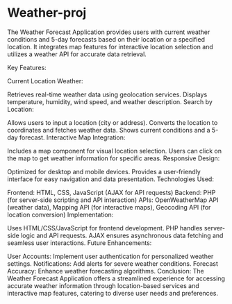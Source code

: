 # Weather-proj

The Weather Forecast Application provides users with current weather conditions and 5-day forecasts based on their location or a specified location. It integrates map features for interactive location selection and utilizes a weather API for accurate data retrieval.

Key Features:

Current Location Weather:

Retrieves real-time weather data using geolocation services.
Displays temperature, humidity, wind speed, and weather description.
Search by Location:

Allows users to input a location (city or address).
Converts the location to coordinates and fetches weather data.
Shows current conditions and a 5-day forecast.
Interactive Map Integration:

Includes a map component for visual location selection.
Users can click on the map to get weather information for specific areas.
Responsive Design:

Optimized for desktop and mobile devices.
Provides a user-friendly interface for easy navigation and data presentation.
Technologies Used:

Frontend: HTML, CSS, JavaScript (AJAX for API requests)
Backend: PHP (for server-side scripting and API interaction)
APIs: OpenWeatherMap API (weather data), Mapping API (for interactive maps), Geocoding API (for location conversion)
Implementation:

Uses HTML/CSS/JavaScript for frontend development.
PHP handles server-side logic and API requests.
AJAX ensures asynchronous data fetching and seamless user interactions.
Future Enhancements:

User Accounts: Implement user authentication for personalized weather settings.
Notifications: Add alerts for severe weather conditions.
Forecast Accuracy: Enhance weather forecasting algorithms.
Conclusion:
The Weather Forecast Application offers a streamlined experience for accessing accurate weather information through location-based services and interactive map features, catering to diverse user needs and preferences.
